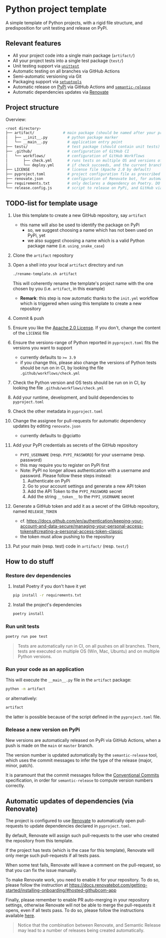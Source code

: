 # Python project template

A simple template of Python projects, with a rigid file structure, and predisposition for unit testing and release on PyPi.

## Relevant features

- All your project code into a single main package (`artifact/`)
- All your project tests into a single test package (`test/`)
- Unit testing support via [`unittest`](https://docs.python.org/3/library/unittest.html)
- Automatic testing on all branches via GitHub Actions
- Semi-automatic versioning via Git
- Packaging support via [`setuptools`](https://setuptools.pypa.io/en/latest/setuptools.html)
- Automatic release on [PyPi](https://pypi.org/) via GitHub Actions and [`semantic-release`](https://semantic-release.gitbook.io)
- Automatic dependencies updates via [Renovate](https://docs.renovatebot.com/)

## Project structure

Overview:
```bash
<root directory>
├── artifact/             # main package (should be named after your project)
│   ├── __init__.py         # python package marker
│   └── __main__.py         # application entry point
├── tests/                  # test package (should contain unit tests)
├── .github/                # configuration of GitHub CI
│   └── workflows/          # configuration of GitHub Workflows
│       ├── check.yml       # runs tests on multiple OS and versions of Python
│       └── deploy.yml      # if check succeeds, and the current branch is one of {main, master}, triggers automatic releas on PyPi
├── LICENSE                 # license file (Apache 2.0 by default)
├── pyproject.toml          # project configuration file as prescribed by Poetry
├── renovate.json           # configuration of Renovate bot, for automatic dependency updates
├── requirements.txt        # only declares a dependency on Poetry. DO NOT EDIT THIS FILE
└── release.config.js       # script to release on PyPi, and GitHub via semantic-release
```

## TODO-list for template usage

1. Use this template to create a new GitHub repository, say `artifact`
    - this name will also be used to identify the package on PyPi
        + so, we suggest choosing a name which has not been used on PyPi, yet
        + we also suggest choosing a name which is a valid Python package name (i.e. `using_snake_case`)

2. Clone the `artifact` repository

3. Open a shell into your local `artifact` directory and run
    ```bash
    ./rename-template.sh artifact
    ```
    
    This will coherently rename the template's project name with the one chosen by you (i.e. `artifact`, in this example)

    * __Remark__: this step is now automatic thanks to the `init.yml` workflow which is triggered when using this template to create a new repository

4. Commit & push

5. Ensure you like the [Apache 2.0 License](https://www.apache.org/licenses/LICENSE-2.0.html). If you don't, change the content of the `LICENSE` file

6. Ensure the versions-range of Python reported in `pyproject.toml` fits the versions you want to support
    + currently defaults to `>= 3.9`
    + if you change this, please also change the versions of Python tests should be run on in CI, by looking the file `.github/workflows/check.yml`

7. Check the Python version and OS tests should be run on in CI, by looking the file `.github/workflows/check.yml`

8. Add your runtime, development, and build dependencies to `pyproject.toml`

9. Check the other metadata in `pyproject.toml`

10. Change the assignee for pull-requests for automatic dependency updates by editing `renovate.json`
    + currently defaults to @gciatto

11. Add your PyPI credentials as secrets of the GitHub repository
    - `PYPI_USERNAME` (resp. `PYPI_PASSWORD`) for your username (resp. password)
    - this may require you to register on PyPi first
    - Note: PyPI no longer allows authentication with a username and password. Please follow these steps instead:
        1. Authenticate on PyPi
        2. Go to your account settings and generate a new API token
        3. Add the API Token to the `PYPI_PASSWORD` secret
        4. Add the string `__token__` to the `PYPI_USERNAME` secret

12. Generate a GitHub token and add it as a secret of the GitHub repository, named `RELEASE_TOKEN`
    - cf. <https://docs.github.com/en/authentication/keeping-your-account-and-data-secure/managing-your-personal-access-tokens#creating-a-personal-access-token-classic>
    - the token must allow pushing to the repository

13. Put your main (resp. test) code in `artifact/` (resp. `test/`)

## How to do stuff

### Restore dev dependencies

1. Install Poetry if you don't have it yet
    ```bash
    pip install -r requirements.txt
    ```

2. Install the project's dependencies
    ```bash
    poetry install
    ```

### Run unit tests

```bash
poetry run poe test
```

> Tests are automatically run in CI, on all pushes on all branches.
> There, tests are executed on multiple OS (Win, Mac, Ubuntu) and on multiple Python versions.

### Run your code as an application

This will execute the `__main__.py` file in the `artifact` package:
```bash
python -m artifact
```

or alternatively:
```bash
artifact
```

the latter is possible because of the script defined in the `pyproject.toml` file.

### Release a new version on PyPi

New versions are automatically released on PyPi via GitHub Actions, when a push is made on the `main` or `master` branch.

The version number is updated automatically by the `semantic-release` tool, which uses the commit messages to infer the type of the release (major, minor, patch).

It is paramount that the commit messages follow the [Conventional Commits](https://www.conventionalcommits.org/en/v1.0.0/) specification,
in order for `semantic-release` to compute version numbers correctly.

## Automatic updates of dependencies (via Renovate)

The project is configured to use [Renovate](https://docs.renovatebot.com/) to automatically open pull-requests
to update dependencies declared in `pyproject.toml`.

By default, Renovate will assign such pull-requests to the user who created the repository from this template.

If the project has tests (which is the case for this template), Renovate will only merge such pull-requests
if all tests pass.

When some test fails, Renovate will leave a comment on the pull-request, so that you can fix the issue manually.

To make Renovate work, you need to enable it for your repository.
To do so, please follow the instruction at <https://docs.renovatebot.com/getting-started/installing-onboarding/#hosted-githubcom-app>

Finally, please remember to enable PR auto-merging in your repository settings, otherwise Renovate will not be able to merge
the pull-requests it opens, even if all tests pass.
To do so, please follow the instructions available [here](https://docs.github.com/en/repositories/configuring-branches-and-merges-in-your-repository/configuring-pull-request-merges/managing-auto-merge-for-pull-requests-in-your-repository#managing-auto-merge).

> Notice that the combination between Renovate, and Semantic Release may lead to a number of releases being created automatically.
